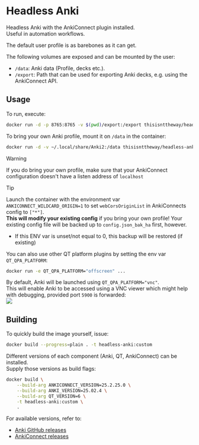 # Headless Anki
Headless Anki with the AnkiConnect plugin installed.  
Useful in automation workflows.

The default user profile is as barebones as it can get.

The following volumes are exposed and can be mounted by the user:
- `/data`: Anki data (Profile, decks etc.).
- `/export`: Path that can be used for exporting Anki decks, e.g. using the AnkiConnect API.

## Usage
To run, execute:
```bash
docker run -d -p 8765:8765 -v $(pwd)/export:/export thisisnttheway/headless-anki:latest
```

To bring your own Anki profile, mount it on `/data` in the container:
```bash
docker run -d -v ~/.local/share/Anki2:/data thisisnttheway/headless-anki:latest
```

> [!WARNING]
> If you do bring your own profile, make sure that your AnkiConnect configuration doesn't have a listen address of `localhost`

> [!TIP] 
> Launch the container with the environment var `ANKICONNECT_WILDCARD_ORIGIN=1` to set `webCorsOriginList` in AnkiConnects config to `["*"]`.  
> **This will modify your existing config** if you bring your own profile!  Your existing config file will be backed up to `config.json_bak_ha` first, however.  
> - If this ENV var is unset/not equal to 0, this backup will be restored (if existing)

You can also use other QT platform plugins by setting the env var `QT_QPA_PLATFORM`:
```bash
docker run -e QT_QPA_PLATFORM="offscreen" ...
```

By default, Anki will be launched using `QT_QPA_PLATFORM="vnc"`.  
This will enable Anki to be accessed using a VNC viewer which might help with debugging, provided port `5900` is forwarded:  
![](images/vnc_gui.png)

## Building
To quickly build the image yourself, issue:
```bash
docker build --progress=plain . -t headless-anki:custom
```

Different versions of each component (Anki, QT, AnkiConnect) can be installed.  
Supply those versions as build flags:
```bash
docker build \
    --build-arg ANKICONNECT_VERSION=25.2.25.0 \
    --build-arg ANKI_VERSION=25.02.4 \
    --build-arg QT_VERSION=6 \
    -t headless-anki:custom \
    .
```

For available versions, refer to:
- [Anki GitHub releases](https://github.com/ankitects/anki/releases)
- [AnkiConnect releases](https://git.sr.ht/~foosoft/anki-connect/refs)
